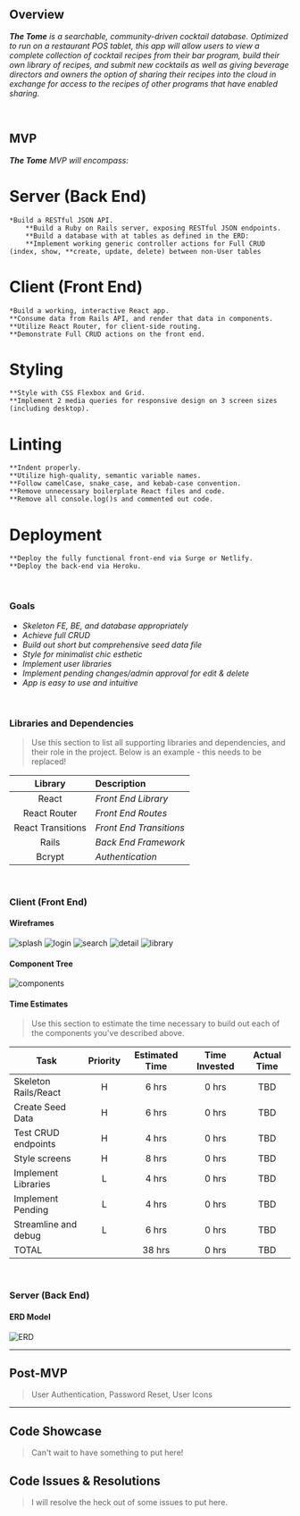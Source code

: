 ## Overview

_**The Tome** is a searchable, community-driven cocktail database. Optimized to run on a restaurant POS tablet, this app will allow users to view a complete collection of cocktail recipes from their bar program, build their own library of recipes, and submit new cocktails as well as giving beverage directors and owners the option of sharing their recipes into the cloud in exchange for access to the recipes of other programs that have enabled sharing._


<br>

## MVP


_**The Tome** MVP will encompass:_

# Server (Back End)

    *Build a RESTful JSON API.
        **Build a Ruby on Rails server, exposing RESTful JSON endpoints.
        **Build a database with at tables as defined in the ERD:
        **Implement working generic controller actions for Full CRUD (index, show, **create, update, delete) between non-User tables

# Client (Front End)

    *Build a working, interactive React app.
    **Consume data from Rails API, and render that data in components.
    **Utilize React Router, for client-side routing.
    **Demonstrate Full CRUD actions on the front end.

# Styling

    **Style with CSS Flexbox and Grid.
    **Implement 2 media queries for responsive design on 3 screen sizes (including desktop).

# Linting

    **Indent properly.
    **Utilize high-quality, semantic variable names.
    **Follow camelCase, snake_case, and kebab-case convention.
    **Remove unnecessary boilerplate React files and code.
    **Remove all console.log()s and commented out code.

# Deployment

    **Deploy the fully functional front-end via Surge or Netlify.
    **Deploy the back-end via Heroku.
 

<br>

### Goals

- _Skeleton FE, BE, and database appropriately_
- _Achieve full CRUD_
- _Build out short but comprehensive seed data file_
- _Style for minimalist chic esthetic_
- _Implement user libraries_
- _Implement pending changes/admin approval for edit & delete_
- _App is easy to use and intuitive_

<br>

### Libraries and Dependencies

> Use this section to list all supporting libraries and dependencies, and their role in the project. Below is an example - this needs to be replaced!

|     Library      | Description                                |
| :--------------: | :----------------------------------------- |
|      React       | _Front End Library_ |
|   React Router   | _Front End Routes_ |
|React Transitions | _Front End Transitions_ |
|      Rails       | _Back End Framework_ |
|      Bcrypt      | _Authentication_ |

<br>

### Client (Front End)

#### Wireframes
![splash](./assets/splash.png "splash")
![login](./assets/login_modal.png "login")
![search](./assets/search.png "search")
![detail](./assets/detail.png "detail")
![library](./assets/library.png "library")


#### Component Tree
![components](./assets/tome_components.png "components")



#### Time Estimates

> Use this section to estimate the time necessary to build out each of the components you've described above.

| Task                | Priority | Estimated Time | Time Invested | Actual Time |
| ------------------- | :------: | :------------: | :-----------: | :---------: |
| Skeleton Rails/React|    H     |     6 hrs      |     0 hrs     |     TBD     |
| Create Seed Data    |    H     |     6 hrs      |     0 hrs     |     TBD     |
| Test CRUD endpoints |    H     |     4 hrs      |     0 hrs     |     TBD     |
| Style screens       |    H     |     8 hrs      |     0 hrs     |     TBD     |
| Implement Libraries |    L     |     4 hrs      |     0 hrs     |     TBD     |
| Implement Pending   |    L     |     4 hrs      |     0 hrs     |     TBD     |
| Streamline and debug|    L     |     6 hrs      |     0 hrs     |     TBD     |
| TOTAL               |          |    38 hrs      |     0 hrs     |     TBD     |


<br>

### Server (Back End)

#### ERD Model
![ERD](./assets/tome_ERD.jpg "ERD")

***

## Post-MVP

> User Authentication, Password Reset, User Icons

***

## Code Showcase

> Can't wait to have something to put here!

## Code Issues & Resolutions

> I will resolve the heck out of some issues to put here.